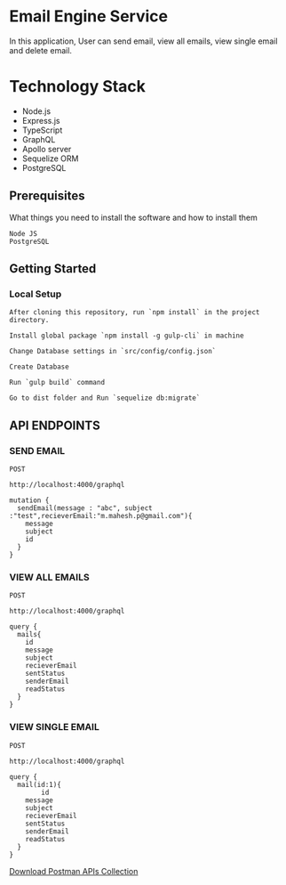 # Email Engine Service
In this application, User can send email, view all emails, view single email and delete email.

# Technology Stack

- Node.js
- Express.js
- TypeScript
- GraphQL
- Apollo server
- Sequelize ORM
- PostgreSQL

## Prerequisites
What things you need to install the software and how to install them

```
Node JS
PostgreSQL
```

## Getting Started

### Local Setup

```
After cloning this repository, run `npm install` in the project directory.

Install global package `npm install -g gulp-cli` in machine

Change Database settings in `src/config/config.json`

Create Database

Run `gulp build` command

Go to dist folder and Run `sequelize db:migrate`

```

## API ENDPOINTS

### SEND EMAIL 
```
POST

http://localhost:4000/graphql

mutation {
  sendEmail(message : "abc", subject :"test",recieverEmail:"m.mahesh.p@gmail.com"){
    message
    subject
    id
  }
} 
```

### VIEW ALL EMAILS
```
POST

http://localhost:4000/graphql

query {
  mails{
    id
    message
    subject
    recieverEmail
    sentStatus
    senderEmail
    readStatus
  }
}
```

### VIEW SINGLE EMAIL
```
POST

http://localhost:4000/graphql

query {
  mail(id:1){
        id
    message
    subject
    recieverEmail
    sentStatus
    senderEmail
    readStatus
  }
}

```


[Download Postman APIs Collection](https://raw.githubusercontent.com/mahesh9696/node-easy-notes-app/master/notes.postman_collection.json)
